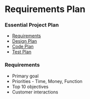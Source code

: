 # Requirements Plan

### Essential Project Plan
* [Requirements](Requirements.md)
* [Design Plan](Design.md)
* [Code Plan](Code.md)
* [Test Plan](Test.md)


### Requirements
* Primary goal
* Priorities - Time, Money, Function
* Top 10 objectives
* Customer interactions

